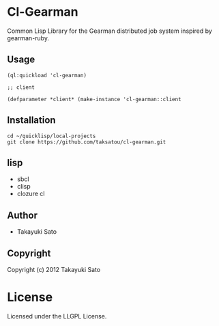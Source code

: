 # Cl-Gearman

Common Lisp Library for the Gearman distributed job system inspired by gearman-ruby.

## Usage

```
(ql:quickload 'cl-gearman)

;; client

(defparameter *client* (make-instance 'cl-gearman::client

```

## Installation

```
cd ~/quicklisp/local-projects
git clone https://github.com/taksatou/cl-gearman.git
```

## lisp

- sbcl
- clisp
- clozure cl

## Author

* Takayuki Sato

## Copyright

Copyright (c) 2012 Takayuki Sato

# License

Licensed under the LLGPL License.

